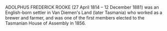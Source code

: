 ADOLPHUS FREDERICK ROOKE (27 April 1814 – 12 December 1881) was an English-born settler in Van Diemen's Land (later Tasmania) who worked as a brewer and farmer, and was one of the first members elected to the Tasmanian House of Assembly in 1856.
